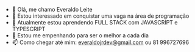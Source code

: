 - 👋 Olá, me chamo Everaldo Leite
- 👀 Estou interessado em conquistar uma vaga na área de programação
- 🌱 Atualmente estou aprendendo FULL STACK com JAVASCRIPT e TYPESCRIPT
- 💞️ Estou me empenhando para ser o melhor a cada dia
- 📫 Como chegar até mim: everaldojrdev@gmail.com ou 81 996727696

